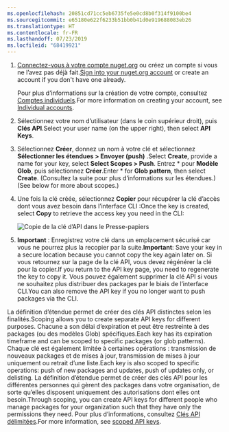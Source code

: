 ```yaml
---
ms.openlocfilehash: 20851cd71cc5eb6735fe5e0cd8b0f314f9100be4
ms.sourcegitcommit: e65180e622f6233b51bb0b41d0e919688083eb26
ms.translationtype: HT
ms.contentlocale: fr-FR
ms.lasthandoff: 07/23/2019
ms.locfileid: "68419921"
---
```

1. <span data-ttu-id="32c5f-101">[Connectez-vous à votre compte nuget.org](https://www.nuget.org/users/account/LogOn?returnUrl=%2F) ou créez un compte si vous ne l’avez pas déjà fait.</span><span class="sxs-lookup"><span data-stu-id="32c5f-101">[Sign into your nuget.org account](https://www.nuget.org/users/account/LogOn?returnUrl=%2F) or create an account if you don't have one already.</span></span>

   <span data-ttu-id="32c5f-102">Pour plus d’informations sur la création de votre compte, consultez [Comptes individuels](../../nuget-org/individual-accounts.md).</span><span class="sxs-lookup"><span data-stu-id="32c5f-102">For more information on creating your account, see [Individual accounts](../../nuget-org/individual-accounts.md).</span></span>

1. <span data-ttu-id="32c5f-103">Sélectionnez votre nom d’utilisateur (dans le coin supérieur droit), puis **Clés API**.</span><span class="sxs-lookup"><span data-stu-id="32c5f-103">Select your user name (on the upper right), then select **API Keys**.</span></span>

1. <span data-ttu-id="32c5f-104">Sélectionnez **Créer**, donnez un nom à votre clé et sélectionnez **Sélectionner les étendues > Envoyer (push)** .</span><span class="sxs-lookup"><span data-stu-id="32c5f-104">Select **Create**, provide a name for your key, select **Select Scopes > Push**.</span></span> <span data-ttu-id="32c5f-105">Entrez \* pour **Modèle Glob**, puis sélectionnez **Créer**.</span><span class="sxs-lookup"><span data-stu-id="32c5f-105">Enter \* for **Glob pattern**, then select **Create**.</span></span> <span data-ttu-id="32c5f-106">(Consultez la suite pour plus d’informations sur les étendues.)</span><span class="sxs-lookup"><span data-stu-id="32c5f-106">(See below for more about scopes.)</span></span>

1. <span data-ttu-id="32c5f-107">Une fois la clé créée, sélectionnez **Copier** pour récupérer la clé d’accès dont vous avez besoin dans l’interface CLI :</span><span class="sxs-lookup"><span data-stu-id="32c5f-107">Once the key is created, select **Copy** to retrieve the access key you need in the CLI:</span></span>

    ![Copie de la clé d’API dans le Presse-papiers](../media/QS_Create-02-APIKey.png)

1. <span data-ttu-id="32c5f-109">**Important** : Enregistrez votre clé dans un emplacement sécurisé car vous ne pourrez plus la recopier par la suite.</span><span class="sxs-lookup"><span data-stu-id="32c5f-109">**Important**: Save your key in a secure location because you cannot copy the key again later on.</span></span> <span data-ttu-id="32c5f-110">Si vous retournez sur la page de la clé API, vous devez régénérer la clé pour la copier.</span><span class="sxs-lookup"><span data-stu-id="32c5f-110">If you return to the API key page, you need to regenerate the key to copy it.</span></span> <span data-ttu-id="32c5f-111">Vous pouvez également supprimer la clé API si vous ne souhaitez plus distribuer des packages par le biais de l’interface CLI.</span><span class="sxs-lookup"><span data-stu-id="32c5f-111">You can also remove the API key if you no longer want to push packages via the CLI.</span></span>

<span data-ttu-id="32c5f-112">La définition d’étendue permet de créer des clés API distinctes selon les finalités.</span><span class="sxs-lookup"><span data-stu-id="32c5f-112">Scoping allows you to create separate API keys for different purposes.</span></span> <span data-ttu-id="32c5f-113">Chacune a son délai d’expiration et peut être restreinte à des packages (ou des modèles Glob) spécifiques.</span><span class="sxs-lookup"><span data-stu-id="32c5f-113">Each key has its expiration timeframe and can be scoped to specific packages (or glob patterns).</span></span> <span data-ttu-id="32c5f-114">Chaque clé est également limitée à certaines opérations : transmission de nouveaux packages et de mises à jour, transmission de mises à jour uniquement ou retrait d’une liste.</span><span class="sxs-lookup"><span data-stu-id="32c5f-114">Each key is also scoped to specific operations: push of new packages and updates, push of updates only, or delisting.</span></span> <span data-ttu-id="32c5f-115">La définition d’étendue permet de créer des clés API pour les différentes personnes qui gèrent des packages dans votre organisation, de sorte qu’elles disposent uniquement des autorisations dont elles ont besoin.</span><span class="sxs-lookup"><span data-stu-id="32c5f-115">Through scoping, you can create API keys for different people who manage packages for your organization such that they have only the permissions they need.</span></span> <span data-ttu-id="32c5f-116">Pour plus d’informations, consultez [Clés API délimitées](../../nuget-org/scoped-api-keys.md).</span><span class="sxs-lookup"><span data-stu-id="32c5f-116">For more information, see [scoped API keys](../../nuget-org/scoped-api-keys.md).</span></span>